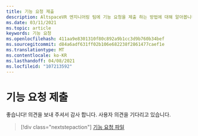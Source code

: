 ```yaml
---
title: 기능 요청 제출
description: AltspaceVR 엔지니어링 팀에 기능 요청을 제출 하는 방법에 대해 알아봅니다.
ms.date: 03/11/2021
ms.topic: article
keywords: 기능 요청
ms.openlocfilehash: 411aa9e8301310f80c892a9b1cc3d9b760b34bef
ms.sourcegitcommit: d84a6adf631ff02b106e682238f2861477caef1e
ms.translationtype: MT
ms.contentlocale: ko-KR
ms.lasthandoff: 04/08/2021
ms.locfileid: "107213592"
---
```

# <a name="submitting-feature-requests"></a>기능 요청 제출

좋습니다! 의견을 보내 주셔서 감사 합니다. 사용자 의견을 기다리고 있습니다.

> [!div class="nextstepaction"] 
> [기능 요청 파일](https://help.altvr.com/hc/en-us/requests/new?ticket_form_id=360001742213)
